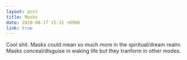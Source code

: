 ```yaml
---
layout: post
title: Masks
date: 2020-08-17 15:31 +0900
link: true
---
```

Cool shit. Masks could mean so much more in the spiritual/dream realm. Masks conceal/disguise in waking life but they tranform in other modes. 
